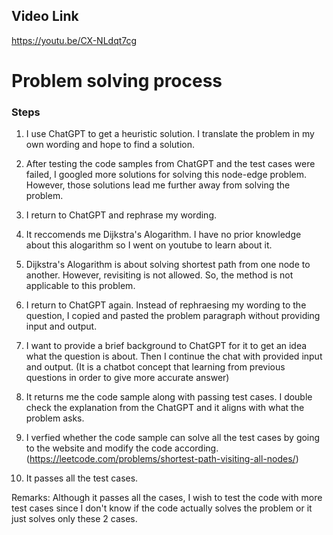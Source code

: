 ## Video Link
https://youtu.be/CX-NLdqt7cg

# Problem solving process

### Steps

1) I use ChatGPT to get a heuristic solution. I translate the problem in my own wording and hope to find a solution.

2) After testing the code samples from ChatGPT and the test cases were failed, I googled more solutions for solving this node-edge problem. However, those solutions lead me further away from solving the problem.

3) I return to ChatGPT and rephrase my wording. 

4) It reccomends me Dijkstra's Alogarithm. I have no prior knowledge about this alogarithm so I went on youtube to learn about it. 

5) Dijkstra's Alogarithm is about solving shortest path from one node to another. However, revisiting is not allowed. So, the method is not applicable to this problem.

6) I return to ChatGPT again. Instead of rephraesing my wording to the question, I copied and pasted the problem paragraph without providing input and output.

7) I want to provide a brief background to ChatGPT for it to get an idea what the question is about. Then I continue the chat with provided input and output. (It is a chatbot concept that learning from previous questions in order to give more accurate answer)

8) It returns me the code sample along with passing test cases. I double check the explanation from the ChatGPT and it aligns with what the problem asks.

9) I verfied whether the code sample can solve all the test cases by going to the website and modify the code according. (https://leetcode.com/problems/shortest-path-visiting-all-nodes/)

10) It passes all the test cases. 

Remarks: Although it passes all the cases, I wish to test the code with more test cases since I don't know if the code actually solves the problem or it just solves only these 2 cases. 
